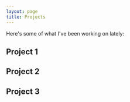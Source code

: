 ```yaml
---
layout: page
title: Projects
---
```


Here's some of what I've been working on lately:

## Project 1

## Project 2

## Project 3
